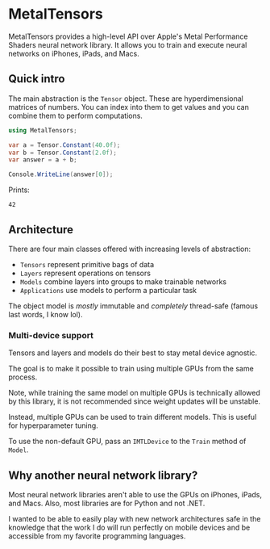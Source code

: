 # MetalTensors

MetalTensors provides a high-level API over Apple's Metal Performance Shaders
neural network library. It allows you to train and execute neural networks
on iPhones, iPads, and Macs.



## Quick intro

The main abstraction is the `Tensor` object.
These are hyperdimensional matrices of numbers.
You can index into them to get values and
you can combine them to perform computations.

```csharp
using MetalTensors;

var a = Tensor.Constant(40.0f);
var b = Tensor.Constant(2.0f);
var answer = a + b;

Console.WriteLine(answer[0]);
```

Prints:

```
42
```



## Architecture

There are four main classes offered with increasing levels of abstraction:

* `Tensors` represent primitive bags of data
* `Layers` represent operations on tensors
* `Models` combine layers into groups to make trainable networks
* `Applications` use models to perform a particular task

The object model is *mostly* immutable and *completely* thread-safe
(famous last words, I know lol).

### Multi-device support

Tensors and layers and models do their best to stay
metal device agnostic.

The goal is to make it possible to train using multiple GPUs
from the same process.

Note, while training the same model
on multiple GPUs is technically allowed by this library,
it is not recommended since weight updates will be unstable.

Instead, multiple GPUs can be used to train different models.
This is useful for hyperparameter tuning.

To use the non-default GPU, pass an `IMTLDevice` to the
`Train` method of `Model`.



## Why another neural network library?

Most neural network libraries aren't able to use the GPUs
on iPhones, iPads, and Macs.
Also, most libraries are for Python and not .NET.

I wanted to be able to easily play with new network architectures
safe in the knowledge that the work I do will run perfectly
on mobile devices and be accessible from my favorite programming languages.

